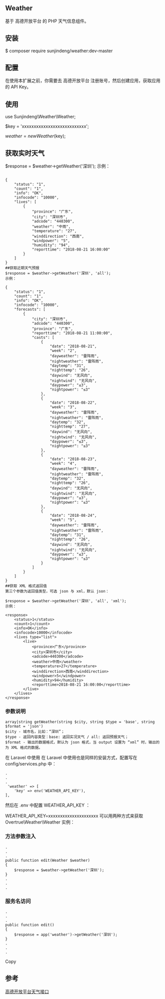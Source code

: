 ## Weather
基于 高德开放平台 的 PHP 天气信息组件。

## 安装
$ composer require sunjindeng/weather:dev-master
## 配置
在使用本扩展之前，你需要去 高德开放平台 注册账号，然后创建应用，获取应用的 API Key。

## 使用
use Sunjindeng\Weather\Weather;

$key = 'xxxxxxxxxxxxxxxxxxxxxxxxxxx';

$weather = new Weather($key);
## 获取实时天气
$response = $weather->getWeather('深圳');
示例：
```

{
    "status": "1",
    "count": "1",
    "info": "OK",
    "infocode": "10000",
    "lives": [
        {
            "province": "广东",
            "city": "深圳市",
            "adcode": "440300",
            "weather": "中雨",
            "temperature": "27",
            "winddirection": "西南",
            "windpower": "5",
            "humidity": "94",
            "reporttime": "2018-08-21 16:00:00"
        }
    ]
}
##获取近期天气预报
$response = $weather->getWeather('深圳', 'all');
示例：

{
    "status": "1", 
    "count": "1", 
    "info": "OK", 
    "infocode": "10000", 
    "forecasts": [
        {
            "city": "深圳市", 
            "adcode": "440300", 
            "province": "广东", 
            "reporttime": "2018-08-21 11:00:00", 
            "casts": [
                {
                    "date": "2018-08-21", 
                    "week": "2", 
                    "dayweather": "雷阵雨", 
                    "nightweather": "雷阵雨", 
                    "daytemp": "31", 
                    "nighttemp": "26", 
                    "daywind": "无风向", 
                    "nightwind": "无风向", 
                    "daypower": "≤3", 
                    "nightpower": "≤3"
                }, 
                {
                    "date": "2018-08-22", 
                    "week": "3", 
                    "dayweather": "雷阵雨", 
                    "nightweather": "雷阵雨", 
                    "daytemp": "32", 
                    "nighttemp": "27", 
                    "daywind": "无风向", 
                    "nightwind": "无风向", 
                    "daypower": "≤3", 
                    "nightpower": "≤3"
                }, 
                {
                    "date": "2018-08-23", 
                    "week": "4", 
                    "dayweather": "雷阵雨", 
                    "nightweather": "雷阵雨", 
                    "daytemp": "32", 
                    "nighttemp": "26", 
                    "daywind": "无风向", 
                    "nightwind": "无风向", 
                    "daypower": "≤3", 
                    "nightpower": "≤3"
                }, 
                {
                    "date": "2018-08-24", 
                    "week": "5", 
                    "dayweather": "雷阵雨", 
                    "nightweather": "雷阵雨", 
                    "daytemp": "31", 
                    "nighttemp": "26", 
                    "daywind": "无风向", 
                    "nightwind": "无风向", 
                    "daypower": "≤3", 
                    "nightpower": "≤3"
                }
            ]
        }
    ]
}
##获取 XML 格式返回值
第三个参数为返回值类型，可选 json 与 xml，默认 json：

$response = $weather->getWeather('深圳', 'all', 'xml');
示例：

<response>
    <status>1</status>
    <count>1</count>
    <info>OK</info>
    <infocode>10000</infocode>
    <lives type="list">
        <live>
            <province>广东</province>
            <city>深圳市</city>
            <adcode>440300</adcode>
            <weather>中雨</weather>
            <temperature>27</temperature>
            <winddirection>西南</winddirection>
            <windpower>5</windpower>
            <humidity>94</humidity>
            <reporttime>2018-08-21 16:00:00</reporttime>
        </live>
    </lives>
</response>
```
### 参数说明
    array|string getWeather(string $city, string $type = 'base', string $format = 'json')
    $city - 城市名，比如：“深圳”；
    $type - 返回内容类型：base: 返回实况天气 / all: 返回预报天气；
    $format - 输出的数据格式，默认为 json 格式，当 output 设置为 “xml” 时，输出的为 XML 格式的数据。
在 Laravel 中使用
在 Laravel 中使用也是同样的安装方式，配置写在 config/services.php 中：

    .
    .
    .
     'weather' => [
        'key' => env('WEATHER_API_KEY'),
    ],
然后在 .env 中配置 WEATHER_API_KEY ：

WEATHER_API_KEY=xxxxxxxxxxxxxxxxxxxxx
可以用两种方式来获取 Overtrue\Weather\Weather 实例：

### 方法参数注入
    .
    .
    .
    public function edit(Weather $weather) 
    {
        $response = $weather->getWeather('深圳');
    }
    .
    .
    .
### 服务名访问
    .
    .
    .
    public function edit() 
    {
        $response = app('weather')->getWeather('深圳');
    }
    .
    .
    .
Copy
## 参考
[高德开放平台天气接口](https://lbs.amap.com/api/webservice/guide/api/weatherinfo/)
